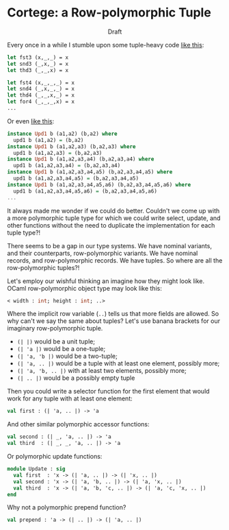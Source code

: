 Cortege: a Row-polymorphic Tuple
================================

<center>Draft</center>



Every once in a while I stumble upon some tuple-heavy code
[like this](ocaml-fst):

```ocaml
let fst3 (x,_,_) = x
let snd3 (_,x,_) = x
let thd3 (_,_,x) = x

let fst4 (x,_,_,_) = x
let snd4 (_,x,_,_) = x
let thd4 (_,_,x,_) = x
let for4 (_,_,_,x) = x
...
```

Or even [like this](hackage-tuple):

```haskell
instance Upd1 b (a1,a2) (b,a2) where
  upd1 b (a1,a2) = (b,a2)
instance Upd1 b (a1,a2,a3) (b,a2,a3) where
  upd1 b (a1,a2,a3) = (b,a2,a3)
instance Upd1 b (a1,a2,a3,a4) (b,a2,a3,a4) where
  upd1 b (a1,a2,a3,a4) = (b,a2,a3,a4)
instance Upd1 b (a1,a2,a3,a4,a5) (b,a2,a3,a4,a5) where
  upd1 b (a1,a2,a3,a4,a5) = (b,a2,a3,a4,a5)
instance Upd1 b (a1,a2,a3,a4,a5,a6) (b,a2,a3,a4,a5,a6) where
  upd1 b (a1,a2,a3,a4,a5,a6) = (b,a2,a3,a4,a5,a6)
...
```

[ocaml-fst]: https://github.com/ocaml/ocaml/blob/7d5e40c102792001cd240e38c70c241fafff2d99/utils/misc.ml#L381-L388

[hackage-tuple]: https://hackage.haskell.org/package/tuple-0.3.0.2/docs/src/Data-Tuple-Update.html#Upd1


It always made me wonder if we could do better.
Couldn't we come up with a more polymorphic tuple type
for which we could write select, update, and other
functions without the need to duplicate the implementation
for each tuple type?!

There seems to be a gap in our type systems.
We have nominal variants, and their counterparts, row-polymorphic
variants. We have nominal records, and row-polymorphic records.
We have tuples. So where are all the row-polymorphic tuples?!

Let's employ our wishful thinking an imagine how they might
look like.  OCaml row-polymorphic object type may look like this:

```ocaml
< width : int; height : int; ..>
```

Where the implicit row variable (`..`) tells us that
more fields are allowed. So why can't we say the same about
tuples? Let's use banana brackets for our imaginary
row-polymorphic tuple.

* `(| |)` would be a unit tuple;
* `(| 'a |)` would be a one-tuple;
* `(| 'a, 'b |)` would be a two-tuple;
* `(| 'a, .. |)` would be a tuple with at least one
  element, possibly more;
* `(| 'a, 'b, .. |)` with at least two elements, possibly more;
* `(| .. |)` would be a possibly empty tuple

Then you could write a selector function for the first
element that would work for any tuple with at least
one element:

```ocaml
val first : (| 'a, .. |) -> 'a
```

And other similar polymorphic accessor functions:

```ocaml
val second : (| _, 'a, .. |) -> 'a
val third  : (| _, _, 'a, .. |) -> 'a
```

Or polymorphic update functions:

```ocaml
module Update : sig
  val first  : 'x -> (| 'a, .. |) -> (| 'x, .. |)
  val second : 'x -> (| 'a, 'b, .. |) -> (| 'a, 'x, .. |)
  val third  : 'x -> (| 'a, 'b, 'c, .. |) -> (| 'a, 'c, 'x, .. |)
end
```

Why not a polymorphic prepend function?

```ocaml
val prepend : 'a -> (| .. |) -> (| 'a, .. |)
```



